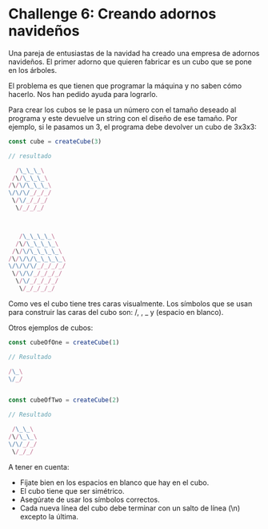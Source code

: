# Challenge 6: Creando adornos navideños

Una pareja de entusiastas de la navidad ha creado una empresa de adornos navideños. El primer adorno que quieren fabricar es un cubo que se pone en los árboles.

El problema es que tienen que programar la máquina y no saben cómo hacerlo. Nos han pedido ayuda para lograrlo.

Para crear los cubos se le pasa un número con el tamaño deseado al programa y este devuelve un string con el diseño de ese tamaño. Por ejemplo, si le pasamos un 3, el programa debe devolver un cubo de 3x3x3:

```js
const cube = createCube(3)

// resultado

  /\_\_\_\
 /\/\_\_\_\
/\/\/\_\_\_\
\/\/\/_/_/_/
 \/\/_/_/_/
  \/_/_/_/



   /\_\_\_\_\
  /\/\_\_\_\_\
 /\/\/\_\_\_\_\
/\/\/\/\_\_\_\_\
\/\/\/\/_/_/_/_/
 \/\/\/_/_/_/_/
  \/\/_/_/_/_/
   \/_/_/_/_/


```

Como ves el cubo tiene tres caras visualmente. Los símbolos que se usan para construir las caras del cubo son: /, \, _ y (espacio en blanco).

Otros ejemplos de cubos:

```js
const cubeOfOne = createCube(1)

// Resultado

/\_\
\/_/


const cubeOfTwo = createCube(2)

// Resultado

 /\_\_\
/\/\_\_\
\/\/_/_/
 \/_/_/
```

A tener en cuenta:

* Fíjate bien en los espacios en blanco que hay en el cubo.
* El cubo tiene que ser simétrico.
* Asegúrate de usar los símbolos correctos.
* Cada nueva línea del cubo debe terminar con un salto de línea (\n) excepto la última.
